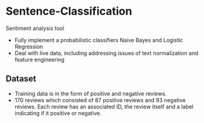 # Sentence-Classification
Sentiment analysis tool
 - Fully implement a probabilistic classifiers Naive Bayes and Logistic Regression
 - Deal with live data, including addressing issues of text normalization and feature engineering
## Dataset 
 - Training data is in the form of positive and negative reviews.
 - 170 reviews which consisted of 87 positive reviews and 93 negative reviews. Each review has an associated ID, the review itself and a label indicating if it positive or negative.
